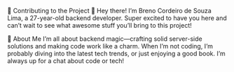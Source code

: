 🚀 Contributing to the Project 🚀
Hey there! I’m Breno Cordeiro de Souza Lima, a 27-year-old backend developer. Super excited to have you here and can’t wait to see what awesome stuff you’ll bring to this project!

👋 About Me
I’m all about backend magic—crafting solid server-side solutions and making code work like a charm. When I’m not coding, I’m probably diving into the latest tech trends, or just enjoying a good book. I’m always up for a chat about code or tech!
